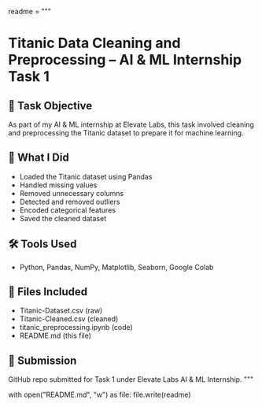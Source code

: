 readme = """
# Titanic Data Cleaning and Preprocessing – AI & ML Internship Task 1

## 📌 Task Objective
As part of my AI & ML internship at Elevate Labs, this task involved cleaning and preprocessing the Titanic dataset to prepare it for machine learning.

## 🧠 What I Did
- Loaded the Titanic dataset using Pandas
- Handled missing values
- Removed unnecessary columns
- Detected and removed outliers
- Encoded categorical features
- Saved the cleaned dataset

## 🛠️ Tools Used
- Python, Pandas, NumPy, Matplotlib, Seaborn, Google Colab

## 📂 Files Included
- Titanic-Dataset.csv (raw)
- Titanic-Cleaned.csv (cleaned)
- titanic_preprocessing.ipynb (code)
- README.md (this file)

## 🔗 Submission
GitHub repo submitted for Task 1 under Elevate Labs AI & ML Internship.
"""

with open("README.md", "w") as file:
    file.write(readme)
